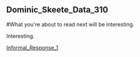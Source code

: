 ## Dominic_Skeete_Data_310

#What you're about to read next will be interesting.

Interesting. 

[Informal_Response_1](https://daskeete.github.io/Informal_Response_1/)
